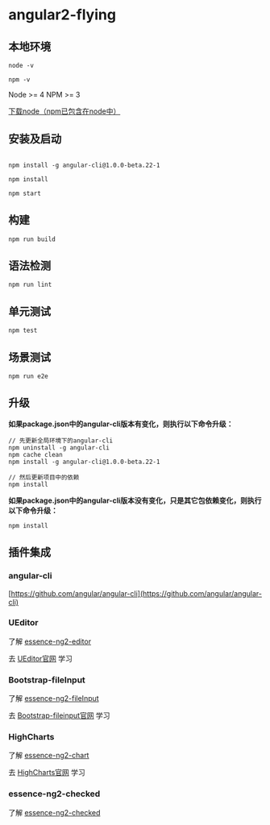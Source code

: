 # angular2-flying

## 本地环境

```shell
node -v

npm -v
```
Node >= 4
NPM >= 3

[下载node（npm已包含在node中）](https://nodejs.org/zh-cn/)

## 安装及启动

```shell
```

```shell
npm install -g angular-cli@1.0.0-beta.22-1

npm install

npm start
```

## 构建

```shell
npm run build
```

## 语法检测

```shell
npm run lint
```

## 单元测试

```shell
npm test
```

## 场景测试

```shell
npm run e2e
```

## 升级

**如果package.json中的angular-cli版本有变化，则执行以下命令升级：**

```shell
// 先更新全局环境下的angular-cli
npm uninstall -g angular-cli
npm cache clean
npm install -g angular-cli@1.0.0-beta.22-1

// 然后更新项目中的依赖
npm install
```

**如果package.json中的angular-cli版本没有变化，只是其它包依赖变化，则执行以下命令升级：**

```shell
npm install
```

## 插件集成

### angular-cli 

[https://github.com/angular/angular-cli](https://github.com/angular/angular-cli)

### UEditor

了解 [essence-ng2-editor](./src/app/components/essence-ng2-editor/README.md)

去 [UEditor官网](http://ueditor.baidu.com/website/index.html) 学习

### Bootstrap-fileInput

了解 [essence-ng2-fileInput](./src/app/directives/essence-ng2-fileInput/README.md)

去 [Bootstrap-fileinput官网](http://plugins.krajee.com/file-input#installation) 学习

### HighCharts

了解 [essence-ng2-chart](./src/app/directives/essence-ng2-chart/README.md)

去 [HighCharts官网](http://www.hcharts.cn/) 学习

### essence-ng2-checked

了解 [essence-ng2-checked](./src/app/directives/essence-ng2-checked/README.md)
